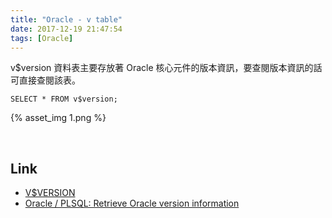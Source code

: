 ```yaml
---
title: "Oracle - v table"
date: 2017-12-19 21:47:54
tags: [Oracle]
---
```


v$version 資料表主要存放著 Oracle 核心元件的版本資訊，要查閱版本資訊的話可直接查閱該表。  

<!-- More -->  

    SELECT * FROM v$version;


 {% asset_img 1.png %}

<br/>


Link
----
* [V$VERSION](https://docs.oracle.com/cd/B28359_01/server.111/b28320/dynviews_3112.htm#REFRN30296)
* [Oracle / PLSQL: Retrieve Oracle version information](https://www.techonthenet.com/oracle/questions/version.php)
